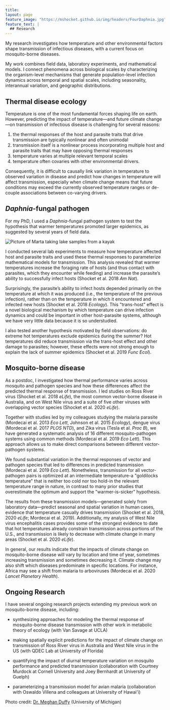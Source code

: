 ```yaml
---
title:
layout: page
feature_image: "https://mshocket.github.io/img/headers/FourDaphnia.jpg"
feature_text: |
  ## Research
---
```


My research investigates how temperature and other environmental factors shape transmission of infectious diseases, with a current focus on mosquito-borne diseases. 

My work combines field data, laboratory experiments, and mathematical models. I connect phenomena across biological scales by characterizing the organism-level mechanisms that generate population-level infection dynamics across temporal and spatial scales, including seasonality, interannual variation, and geographic distributions.

## Thermal disease ecology
Temperature is one of the most fundamental forces shaping life on earth. However, predicting the impact of temperature—and future climate change—on transmission of infectious disease is challenging for several reasons:
  1. the thermal responses of the host and parasite traits that drive transmission are typically nonlinear and often unimodal
  2. transmission itself is a nonlinear process incorporating multiple host and parasite traits that may have opposing thermal responses
  3. temperature varies at multiple relevant temporal scales
  4. temperature often covaries with other environmental drivers. 

Consequently, it is difficult to causally link variation in temperature to observed variation in disease and predict how changes in temperature will affect transmission, especially when climate change means that future conditions may exceed the currently observed temperature ranges or de-couple associations between co-varying drivers.

## _Daphnia_-fungal pathogen
For my PhD, I used a _Daphnia_-fungal pathogen system to test the hypothesis that warmer temperatures promoted larger epidemics, as suggested by several years of field data.

![Picture of Marta taking lake samples from a kayak](https://mshocket.github.io/img/MartaKayak.jpg)

I conducted several lab experiments to measure how temperature affected host and parasite traits and used these thermal responses to parameterize mathematical models for transmission. This analysis revealed that warmer temperatures increase the foraging rate of hosts (and thus contact with parasites, which they encounter while feeding) and increase the parasite’s ability to successfully infect hosts (Shocket et al. 2018 _Am Nat_). 
 
Surprisingly, the parasite’s ability to infect hosts depended primarily on the temperature at which it was produced (i.e., the temperature of the previous infection), rather than on the temperature in which it encountered and infected new hosts (Shocket et al. 2018 _Ecology_). This "trans-host" effect is a novel biological mechanism by which temperature can drive infection dynamics and could be important in other host-parasite systems, although we have very little data because it is so understudied. 

I also tested another hypothesis motivated by field observations: do extreme hot temperatures exclude epidemics during the summer? Hot temperatures did reduce transmission via the trans-host effect and other damage to parasites; however, these effects were not strong enough to explain the lack of summer epidemics (Shocket et al. 2019 _Func Ecol_).

## Mosquito-borne disease
As a postdoc, I investigated how thermal performance varies across mosquito and pathogen species and how these differences affect the predicted thermal response of transmission. I led studies on Ross River virus (Shocket et al. 2018 _eLife_), the most common vector-borne disease in Australia, and on West Nile virus and a suite of five other viruses with overlapping vector species (Shocket et al. 2020 _eLife_).

Together with studies led by my colleagues studying the malaria parasite (Mordecai et al. 2013 _Eco Lett_, Johnson et al. 2015 _Ecology_), dengue virus (Mordecai et al. 2017 _PLOS NTD_), and Zika virus (Tesla et al. _Proc B_), we have generated a systematic analysis of 16 different mosquito-pathogen systems using common methods (Mordecai et al. 2019 _Eco Lett_). This approach allows us to make direct comparisons between different vector-pathogen systems.

We found substantial variation in the thermal responses of vector and pathogen species that led to differences in predicted transmission (Mordecai et al. 2019 _Eco Lett_). Nonetheless, transmission for all vector-pathogen pairs is optimized at an intermediate temperature-a "goldilocks temperature" that is neither too cold nor too hold-in the relevant temperature range in nature, in contrast to many prior studies that overestimate the optimum and support the "warmer-is-sicker" hypothesis.

The results from these transmission models—generated solely from laboratory data—predict seasonal and spatial variation in human cases, evidence that temperature casually drives transmission (Shocket et al. 2018, 2020 _eLife_; Mordecai et al. 2019). Additionally, my analysis of West Nile virus encephalitis cases provides some of the strongest evidence to date that hot temperatures already constrain transmission across portions of the U.S., and transmission is likely to decrease with climate change in many areas (Shocket et al. 2020 _eLife_).

In general, our results indicate that the impacts of climate change on mosquito-borne disease will vary by location and time of year, sometimes increasing transmission and sometimes decreasing it. Climate change may also shift which diseases predominate in specific locations. For instance, Africa may see a shift from malaria to arboviruses (Mordecai et al. 2020 _Lancet Planetary Health_).

## Ongoing Research

I have several ongoing research projects extending my previous work on mosquito-borne disease, including:
  - synthesizing approaches for modeling the thermal response of mosquito-borne disease transmission with other work in metabolic theory of ecology (with Van Savage at UCLA)

  - making spatially explicit predictions for the impact of climate change on transmission of Ross River virus in Australia and West Nile virus in the US (with QDEC Lab at University of Florida)

  - quantifying the impact of diurnal temperature variation on mosquito performance and predicted transmission (collaboration with Courtney Murdock at Cornell University and Joey Bernhardt at University of Guelph)

  - parameterizing a transmission model for avian malaria (collaboration with Oswaldo Villena and colleagues at University of Hawai'i)

Photo credit: [Dr. Meghan Duffy](https://duffylab.wordpress.com/) (University of Michigan)